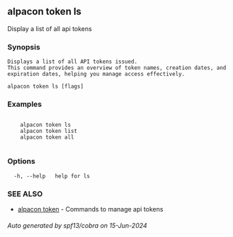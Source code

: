 ## alpacon token ls

Display a list of all api tokens

### Synopsis


	Displays a list of all API tokens issued. 
	This command provides an overview of token names, creation dates, and expiration dates, helping you manage access effectively.
	

```
alpacon token ls [flags]
```

### Examples

```

	alpacon token ls
	alpacon token list
	alpacon token all
	
```

### Options

```
  -h, --help   help for ls
```

### SEE ALSO

* [alpacon token](alpacon_token.md)	 - Commands to manage api tokens

###### Auto generated by spf13/cobra on 15-Jun-2024
